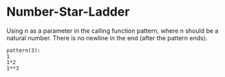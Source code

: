 # Number-Star-Ladder
Using n as a parameter in the calling function pattern, where n should be a natural number. There is no newline in the end (after the pattern ends).

    pattern(3):
    1
    1*2
    1**3
